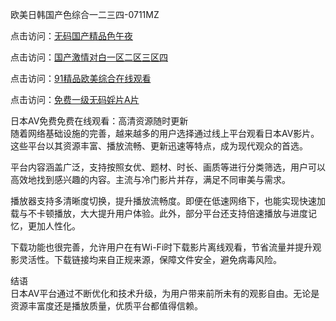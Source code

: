 欧美日韩国产色综合一二三四-0711MZ

点击访问：<a href="https://heiliaozj3tjd.pages.dev">无码国产精品色午夜</a>

点击访问：<a href="https://heiliaoxqkkct.pages.dev">国产激情对白一区二区三区四</a>

点击访问：<a href="https://heiliaowt0d7p.pages.dev">91精品欧美综合在线观看</a>

点击访问：<a href="https://heiliaowzu4ur.pages.dev">免费一级无码婬片A片</a>

日本AV免费免费在线观看：高清资源随时更新  
随着网络基础设施的完善，越来越多的用户选择通过线上平台观看日本AV影片。这些平台以其资源丰富、播放流畅、更新迅速等特点，成为现代观众的首选。

平台内容涵盖广泛，支持按照女优、题材、时长、画质等进行分类筛选，用户可以高效地找到感兴趣的内容。主流与冷门影片并存，满足不同审美与需求。

播放器支持多清晰度切换，提升播放流畅度。即便在低速网络下，也能实现快速加载与不卡顿播放，大大提升用户体验。此外，部分平台还支持倍速播放与进度记忆，更加人性化。

下载功能也很完善，允许用户在有Wi-Fi时下载影片离线观看，节省流量并提升观影灵活性。下载链接均来自正规来源，保障文件安全，避免病毒风险。

结语  
日本AV平台通过不断优化和技术升级，为用户带来前所未有的观影自由。无论是资源丰富度还是播放质量，优质平台都值得信赖。

<span style="display:none;">[Canonical link](https://github.com/sisi40444/abcav08 )</span>
